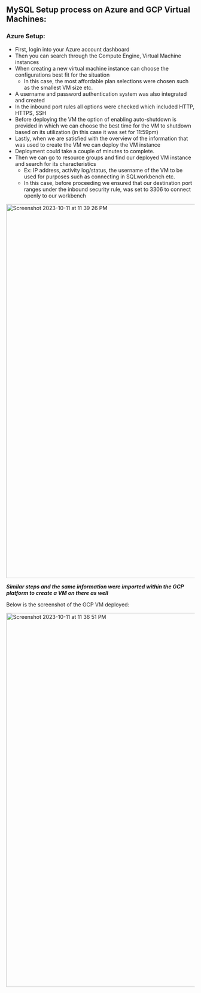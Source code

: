 ## MySQL Setup process on Azure and GCP Virtual Machines:
### Azure Setup:
- First, login into your Azure account dashboard
- Then you can search through the Compute Engine, Virtual Machine instances
- When creating a new virtual machine instance can choose the configurations best fit for the situation
  - In this case, the most affordable plan selections were chosen such as the smallest VM size etc.
- A username and password authentication system was also integrated and created
- In the inbound port rules all options were checked which included HTTP, HTTPS, SSH
- Before deploying the VM the option of enabling auto-shutdown is provided in which we can choose the best time for the VM to shutdown based on its utilization (in this case it was set for 11:59pm)
- Lastly, when we are satisfied with the overview of the information that was used to create the VM we can deploy the VM instance
- Deployment could take a couple of minutes to complete.
- Then we can go to resource groups and find our deployed VM instance and search for its characteristics
  - Ex: IP address, activity log/status, the username of the VM to be used for purposes such as connecting in SQLworkbench etc.
  - In this case, before proceeding we ensured that our destination port ranges under the inbound security rule, was set to 3306 to connect openly to our workbench

<img width="1000" alt="Screenshot 2023-10-11 at 11 39 26 PM" src="https://github.com/angeliki-tzanou/flask_4_databases_mysql_vm/assets/141374140/5c033a63-8c14-46a0-932d-1dbc1cc839b8">
    
***Similar steps and the same information were imported within the GCP platform to create a VM on there as well***

Below is the screenshot of the GCP VM deployed:

<img width="1000" alt="Screenshot 2023-10-11 at 11 36 51 PM" src="https://github.com/angeliki-tzanou/flask_4_databases_mysql_vm/assets/141374140/2a2b9c81-0bd6-4f02-a282-06fa222743b8">
